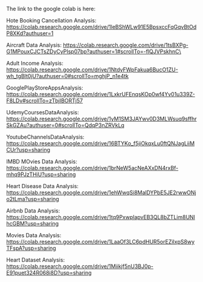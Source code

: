 The link to the google colab is here: 

Hote Booking Cancellation Analysis: https://colab.research.google.com/drive/1leBShWLw91E5BpsxccFqGqvBtOdP8XKd?authuser=1

Aircraft Data Analysis: https://colab.research.google.com/drive/1tsBXPg-G1MPouxCJCTsZDyCyPIsp07bp?authuser=1#scrollTo=-flQJVPskhnC\

Adult Income Analysis: https://colab.research.google.com/drive/1NtdyFWpFakua6BucO1ZU-wh_tgBlt0jU?authuser=0#scrollTo=mghjP_n1e4tk

GooglePlayStoreAppsAnalysis: https://colab.research.google.com/drive/1LxkrUFEnqsKOp0wf4Yv01u339Z-F8LDv#scrollTo=zTbjIBORTj57

UdemyCoursesDataAnalysis: https://colab.research.google.com/drive/1yM1SM3JAYwv0D3MLWsuq9sffhrSkGZAu?authuser=0#scrollTo=QdqP3nZRVkLq

YoutubeChannelsDataAnalysis: https://colab.research.google.com/drive/16BTYKo_f5jiOkqxLu0ftQNJagLiiMCUr?usp=sharing

IMBD MOvies Data Analysis: https://colab.research.google.com/drive/1brNeW5acNeAXxDN4rxBf-mhq9PJzTHiU?usp=sharing

Heart Disease Data Analysis: https://colab.research.google.com/drive/1ehWwqSi8MalDYPbE5JE2rwwONjo2tLma?usp=sharing

Airbnb Data Analysis: https://colab.research.google.com/drive/1tq9PxwplapvEB3QL8bZTLim8UNlhcGBM?usp=sharing

Movies Data Analysis: https://colab.research.google.com/drive/1LaaOf3LC6pdHUR5orEZiIxpS8wyTFspA?usp=sharing

Heart Dataset Analysis: https://colab.research.google.com/drive/1Miikjf5nU3BJ0p-E91puet324R068i8D?usp=sharing
